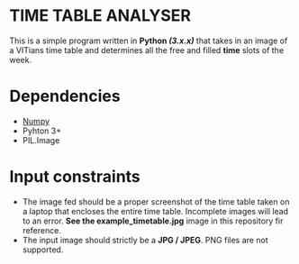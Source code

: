 # TIME TABLE ANALYSER

This is a simple program written in <b>Python <i>(3.x.x)</i></b> that takes in an image of a VITians time table and determines all the free and filled <b>time</b> slots of the week.

# Dependencies
<ul>
  <li> <a href="http://numpy.org" target="_blank">Numpy</a></li>
  <li> Pyhton 3+</li>
  <li> PIL.Image</li>
</ul>

# Input constraints
<ul>
  <li> The image fed should be a proper screenshot of the time table taken on a laptop that encloses the entire time table. Incomplete images will lead to an error. <b>See the example_timetable.jpg</b> image in this repository fir reference.</li>
  <li> The input image should strictly be a <b>JPG / JPEG</b>. PNG files are not supported.</li>
</ul>
